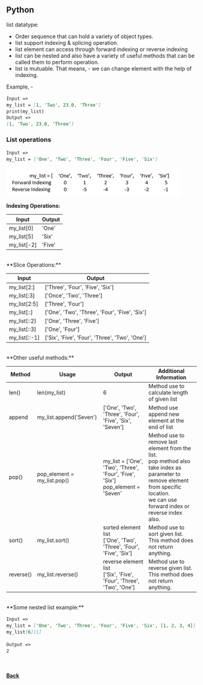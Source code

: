## Python
list datatype:

- Order sequence that can hold a variety of object types.
- list support indexing & splicing operation.
- list element can access through forward indexing or reverse indexing
- list can be nested and also have a variety of useful methods that can be called them to perform operation.
- list is mutuable. That means, - we can change element with the help of indexing.

Example, - 

```markdown
Input =>
my_list = [1, 'Two', 23.0, 'Three']
print(my_list)
Output =>
[1, 'Two', 23.0, 'Three']
```

### List operations

```markdown
Input =>
my_list = ['One', 'Two', 'Three', 'Four', 'Five', 'Six']
```
![list_operations](../../images/list-operation.png)

**Indexing Operations:**

| Input | Output |
| --- | --- |
| my_list[0] | 'One' |
| my_list[5] | 'Six' |
| my_list[-2] | 'Five' | 

<br/>
**Slice Operations:**

| Input | Output |
| --- | --- |
| my_list[2:] | ['Three', 'Four', 'Five', 'Six'] |
| my_list[:3] | ['Once', 'Two', 'Three'] |
| my_list[2:5] | ['Three', 'Four'] |
| my_list[::] | ['One', 'Two', 'Three', 'Four', 'Five', 'Six'] |
| my_list[::2] | ['One', 'Three', 'Five'] |
| my_list[::3] | ['One', 'Four'] |
| my_list[::-1] | ['Six', 'Five', 'Four', 'Three', 'Two', 'One'] |

<br/>
**Other useful methods:**

| Method | Usage | Output | Additional Information |
| --- | --- | --- | --- |
| len() | len(my_list) | 6 | Method use to calculate length of given list |
| append | my_list.append('Seven') | ['One', 'Two', 'Three', 'Four', 'Five', 'Six', 'Seven'] | Method use append new element at the end of list |
| pop() | pop_element = my_list.pop() | my_list = ['One', 'Two', 'Three', 'Four', 'Five', 'Six'] <br/> pop_element = 'Seven' | Method use to remove last element from the list. <br/> pop method also take index as parameter to remove element from specific location. <br/> we can use forward index or reverse index also. |
| sort() | my_list.sort() | sorted element list <br/> ['One', 'Two', 'Three', 'Four', 'Five', 'Six'] | Method use to sort given list. This method does not return anything. |
| reverse() | my_list.reverse() | reverse element list <br/> ['Six', 'Five', 'Four', 'Three', 'Two', 'One'] | Method use to reverse given list. This method does not return anything. |

<br/>
**Some nested list example:**

```markdown
Input =>
my_list = ['One', 'Two', 'Three', 'Four', 'Five', 'Six', [1, 2, 3, 4]]
my_list[6][1]

Output =>
2
```


<br/><br/>
[<i class="fa fa-arrow-left"></i> **Back**](../)
